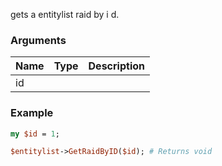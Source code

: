 gets a entitylist raid by i d.
### Arguments
**Name**|**Type**|**Description**
:---|:---|:---
id||

### Example

```perl
my $id = 1;

$entitylist->GetRaidByID($id); # Returns void
```